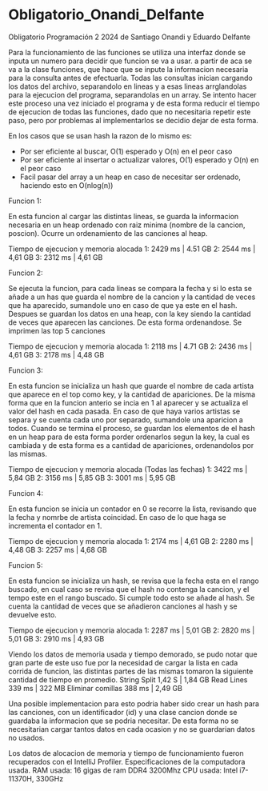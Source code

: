 # Obligatorio_Onandi_Delfante
Obligatorio Programación 2 2024 de Santiago Onandi y Eduardo Delfante

Para la funcionamiento de las funciones se utiliza una interfaz donde se inputa un numero para decidir que funcion se va a usar. a partir de aca se va a la clase funciones, que hace que se inpute la informacion necesaria para la consulta antes de efectuarla. Todas las consultas inician cargando los datos del archivo, separandolo en lineas y a esas lineas arrglandolas para la ejecucion del programa, separandolas en un array. Se intento hacer este proceso una vez iniciado el programa y de esta forma reducir el tiempo de ejecucion de todas las funciones, dado que no necesitaria repetir este paso, pero por problemas al implementarlos se decidio dejar de esta forma.

En los casos que se usan hash la razon de lo mismo es:
- Por ser eficiente al buscar, O(1) esperado y O(n) en el peor caso
- Por ser eficiente al insertar o actualizar valores, O(1) esperado y O(n) en el peor caso
- Facil pasar del array a un heap en caso de necesitar ser ordenado, haciendo esto en O(nlog(n))

Funcion 1:

En esta funcion al cargar las distintas lineas, se guarda la informacion necesaria en un heap ordenado con raiz minima (nombre de la cancion, poscion). Ocurre un ordenamiento de las canciones al heap.

Tiempo de ejecucion y memoria alocada
1: 2429 ms | 4.51 GB
2: 2544 ms | 4,61 GB
3: 2312 ms | 4,61 GB

Funcion 2:

Se ejecuta la funcion, para cada lineas se compara la fecha y si lo esta se añade a un has que guarda el nombre de la cancion y la cantidad de veces que ha aparecido, sumandole uno en caso de que ya este en el hash.
Despues se guardan los datos en una heap, con la key siendo la cantidad de veces que aparecen las canciones. De esta forma ordenandose. Se imprimen las top 5 canciones

Tiempo de ejecucion y memoria alocada
1: 2118 ms | 4.71 GB
2: 2436 ms | 4,61 GB
3: 2178 ms | 4,48 GB

Funcion 3:

En esta funcion se inicializa un hash que guarde el nombre de cada artista que aparece en el top como key, y la cantidad de apariciones. De la misma forma que en la funcion anterio se incia en 1 al aparecer y se actualiza el valor del hash en cada pasada. En caso de que haya varios artistas se separa y se cuenta cada uno por separado, sumandole una aparicion a todos. Cuando se termina el proceso, se guardan los elementos de el hash en un heap para de esta forma porder ordenarlos segun la key, la cual es cambiada y de esta forma es a cantidad de apariciones, ordenandolos por las mismas.

Tiempo de ejecucion y memoria alocada (Todas las fechas)
1: 3422 ms | 5,84 GB
2: 3156 ms | 5,85 GB
3: 3001 ms | 5,95 GB

Funcion 4:

En esta funcion se inicia un contador en 0 se recorre la lista, revisando que la fecha y nomrbe de artista coincidad. En caso de lo que haga se incrementa el contador en 1.

Tiempo de ejecucion y memoria alocada 
1: 2174 ms | 4,61 GB
2: 2280 ms | 4,48 GB
3: 2257 ms | 4,68 GB

Funcion 5:

En esta funcion se inicializa un hash, se revisa que la fecha esta en el rango buscado, en cual caso se revisa que el hash no contenga la cancion, y el tempo este en el rango buscado. Si cumple todo esto se añade al hash. Se cuenta la cantidad de veces que se añadieron canciones al hash y se devuelve esto.
 
Tiempo de ejecucion y memoria alocada
1: 2287 ms | 5,01 GB
2: 2820 ms | 5,01 GB
3: 2910 ms | 4,93 GB

Viendo los datos de memoria usada y tiempo demorado, se pudo notar que gran parte de este uso fue por la necesidad de cargar la lista en cada corrida de funcion, las distintas partes de las mismas tomaron la siguiente cantidad de tiempo en promedio.
String Split      1,42 S | 1,84 GB
Read Lines        339 ms | 322  MB
Eliminar comillas 388 ms | 2,49 GB

Una posible implementacion para esto podria haber sido crear un hash para las canciones, con un identificador (id) y una clase cancion donde se guardaba la informacion que se podria necesitar. De esta forma no se necesitarian cargar tantos datos en cada ocasion y no se guardarian datos no usados.

Los datos de alocacion de memoria y tiempo de funcionamiento fueron recuperados con el IntelliJ Profiler.
Especificaciones de la computadora usada.
RAM usada: 16 gigas de ram DDR4 3200Mhz
CPU usada: Intel i7-11370H, 330GHz
